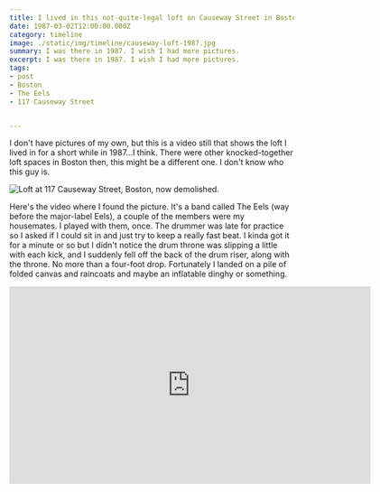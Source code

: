 ```yaml
---
title: I lived in this not-quite-legal loft on Causeway Street in Boston.
date: 1987-03-02T12:00:00.000Z
category: timeline
image: ./static/img/timeline/causeway-loft-1987.jpg
summary: I was there in 1987. I wish I had more pictures.
excerpt: I was there in 1987. I wish I had more pictures.
tags:
- post
- Boston
- The Eels
- 117 Causeway Street


---
```

I don't have pictures of my own, but this is a video still that shows the loft I lived in for a short while in 1987...I think. There were other knocked-together loft spaces in Boston then, this might be a different one. I don't know who this guy is.

![Loft at 117 Causeway Street, Boston, now demolished.](/static/img/timeline/causeway-loft-1987.jpg)

Here's the video where I found the picture. It's a band called The Eels (way before the major-label Eels), a couple of the members were my housemates. I played with them, once. The drummer was late for practice so I asked if I could sit in and just try to keep a really fast beat. I kinda got it for a minute or so but I didn't notice the drum throne was slipping a little with each kick, and I suddenly fell off the back of the drum riser, along with the throne. No more than a four-foot drop. Fortunately I landed on a pile of folded canvas and raincoats and maybe an inflatable dinghy or something. 

<iframe width="640" height="350" src="https://www.youtube.com/embed/ezXcMf1LEgs" frameborder="0" allow="accelerometer; autoplay; clipboard-write; encrypted-media; gyroscope; picture-in-picture" allowfullscreen></iframe>
